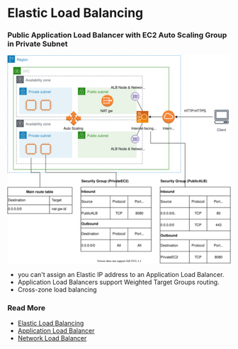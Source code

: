 # Elastic Load Balancing

### Public Application Load Balancer with EC2 Auto Scaling Group in Private Subnet

![elb](../img/aws-elb.svg)


- you can't assign an Elastic IP address to an Application Load Balancer.
- Application Load Balancers support Weighted Target Groups routing. 
- Cross-zone load balancing

### Read More

- [Elastic Load Balancing](https://docs.aws.amazon.com/elasticloadbalancing/latest/userguide/how-elastic-load-balancing-works.html)
- [Application Load Balancer](https://docs.aws.amazon.com/elasticloadbalancing/latest/application/introduction.html)    
- [Network Load Balancer](https://docs.aws.amazon.com/elasticloadbalancing/latest/network/introduction.html)    
